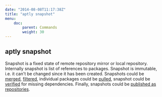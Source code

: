 ```yaml
---
date: "2014-08-08T11:17:38Z"
title: "aptly snapshot"
menu:
    doc:
        parent: Commands
        weight: 30
---
```


aptly snapshot
--------------

Snapshot is a fixed state of remote repository mirror or local repository.
Internally snapshot is list of references to packages. Snapshot is immutable, i.e. it
can't be changed since it has been created. Snapshots could be [merged](/doc/aptly/snapshot/merge/),
[filtered](/doc/aptly/snapshot/pull/),
individual packages could be [pulled](/doc/aptly/snapshot/pull/), snapshot could be
[verified](/doc/aptly/snapshot/verify/) for missing dependencies. Finally, snapshots could be
[published as repositories](/doc/aptly/publish/snapshot).

